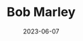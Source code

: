 ---
title: "Bob Marley"
cc-type: person
date: 2023-06-07
hashtag: bob-marley
tags:
  - assassinated
  - human being
---